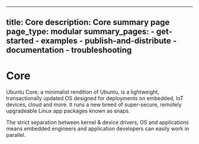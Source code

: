 ----
title: Core
description: Core summary page
page_type: modular
summary_pages:
    - get-started
    - examples
    - publish-and-distribute
    - documentation
    - troubleshooting
----

# Core

Ubuntu Core, a minimalist rendition of Ubuntu, is a lightweight, transactionally updated OS designed for deployments on embedded, IoT devices, cloud and more. It runs a new breed of super-secure, remotely upgradeable Linux app packages known as snaps.

The strict separation between kernel & device drivers, OS and applications means embedded engineers and application developers can easily work in parallel.
